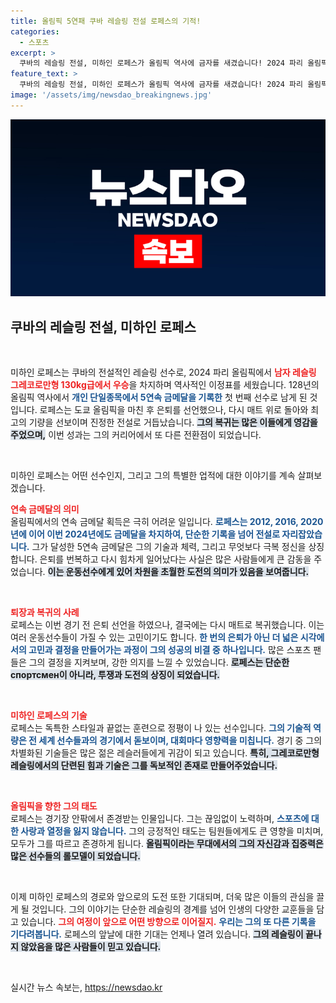```yaml
---
title: 올림픽 5연패 쿠바 레슬링 전설 로페스의 기적!
categories:
  - 스포츠
excerpt: >
  쿠바의 레슬링 전설, 미하인 로페스가 올림픽 역사에 금자를 새겼습니다! 2024 파리 올림픽에서 그레코로만형 130kg급 우승으로 5연속 금메달을 달성하며 전설의 반열에 오른 그의 여정을 확인하세요!
feature_text: >
  쿠바의 레슬링 전설, 미하인 로페스가 올림픽 역사에 금자를 새겼습니다! 2024 파리 올림픽에서 그레코로만형 130kg급 우승으로 5연속 금메달을 달성하며 전설의 반열에 오른 그의 여정을 확인하세요!
image: '/assets/img/newsdao_breakingnews.jpg'
---
```


<p><img src="/assets/img/newsdao_breakingnews.jpg" alt="implanttips 속보" /></p>

<h2 data-ke-size="size26">쿠바의 레슬링 전설, 미하인 로페스</h2>

<p data-ke-size="size16">&nbsp;</p>

<p>미하인 로페스는 쿠바의 전설적인 레슬링 선수로, 2024 파리 올림픽에서 <b><span style="color: #ee2323;">남자 레슬링 그레코로만형 130kg급에서 우승</span></b>을 차지하며 역사적인 이정표를 세웠습니다. 128년의 올림픽 역사에서 <b><span style="color: #1a5490;">개인 단일종목에서 5연속 금메달을 기록한</span></b> 첫 번째 선수로 남게 된 것입니다. 로페스는 도쿄 올림픽을 마친 후 은퇴를 선언했으나, 다시 매트 위로 돌아와 최고의 기량을 선보이며 진정한 전설로 거듭났습니다. <b><span style="background-color: #21538527;">그의 복귀는 많은 이들에게 영감을 주었으며,</span></b> 이번 성과는 그의 커리어에서 또 다른 전환점이 되었습니다.</p>

<p data-ke-size="size16">&nbsp;</p>

<p>미하인 로페스는 어떤 선수인지, 그리고 그의 특별한 업적에 대한 이야기를 계속 살펴보겠습니다. </p>

<p><b><span style="color: #ee2323;">연속 금메달의 의미</span></b><br />
올림픽에서의 연속 금메달 획득은 극히 어려운 일입니다. <b><span style="color: #1a5490;">로페스는 2012, 2016, 2020년에 이어 이번 2024년에도 금메달을 차지하여, 단순한 기록을 넘어 전설로 자리잡았습니다.</span></b> 그가 달성한 5연속 금메달은 그의 기술과 체력, 그리고 무엇보다 극복 정신을 상징합니다. 은퇴를 번복하고 다시 힘차게 일어났다는 사실은 많은 사람들에게 큰 감동을 주었습니다. <b><span style="background-color: #21538527;">이는 운동선수에게 있어 차원을 초월한 도전의 의미가 있음을 보여줍니다.</span></b></p>

<p data-ke-size="size16">&nbsp;</p>

<p><b><span style="color: #ee2323;">퇴장과 복귀의 사례</span></b><br />
로페스는 이번 경기 전 은퇴 선언을 하였으나, 결국에는 다시 매트로 복귀했습니다. 이는 여러 운동선수들이 가질 수 있는 고민이기도 합니다. <b><span style="color: #1a5490;">한 번의 은퇴가 아닌 더 넓은 시각에서의 고민과 결정을 만들어가는 과정이 그의 성공의 비결 중 하나입니다.</span></b> 많은 스포츠 팬들은 그의 결정을 지켜보며, 강한 의지를 느낄 수 있었습니다. <b><span style="background-color: #21538527;">로페스는 단순한 спортсмен이 아니라, 투쟁과 도전의 상징이 되었습니다.</span></b></p>

<p data-ke-size="size16">&nbsp;</p>

<p><b><span style="color: #ee2323;">미하인 로페스의 기술</span></b><br />
로페스는 독특한 스타일과 끝없는 훈련으로 정평이 나 있는 선수입니다. <b><span style="color: #1a5490;">그의 기술적 역량은 전 세계 선수들과의 경기에서 돋보이며, 대회마다 영향력을 미칩니다.</span></b> 경기 중 그의 차별화된 기술들은 많은 젊은 레슬러들에게 귀감이 되고 있습니다. <b><span style="background-color: #21538527;">특히, 그레코로만형 레슬링에서의 단련된 힘과 기술은 그를 독보적인 존재로 만들어주었습니다.</span></b></p>

<p data-ke-size="size16">&nbsp;</p>

<p><b><span style="color: #ee2323;">올림픽을 향한 그의 태도</span></b><br />
로페스는 경기장 안팎에서 존경받는 인물입니다. 그는 끊임없이 노력하며, <b><span style="color: #1a5490;">스포츠에 대한 사랑과 열정을 잃지 않습니다.</span></b> 그의 긍정적인 태도는 팀원들에게도 큰 영향을 미치며, 모두가 그를 따르고 존경하게 됩니다. <b><span style="background-color: #21538527;">올림픽이라는 무대에서의 그의 자신감과 집중력은 많은 선수들의 롤모델이 되었습니다.</span></b></p>

<p data-ke-size="size16">&nbsp;</p>

<p>이제 미하인 로페스의 경로와 앞으로의 도전 또한 기대되며, 더욱 많은 이들의 관심을 끌게 될 것입니다. 그의 이야기는 단순한 레슬링의 경계를 넘어 인생의 다양한 교훈들을 담고 있습니다. <b><span style="color: #ee2323;">그의 여정이 앞으로 어떤 방향으로 이어질지.</span></b> <b><span style="color: #1a5490;">우리는 그의 또 다른 기록을 기다려봅니다.</span></b> 로페스의 앞날에 대한 기대는 언제나 열려 있습니다. <b><span style="background-color: #21538527;">그의 레슬링이 끝나지 않았음을 많은 사람들이 믿고 있습니다.</span></b></p>

<p data-ke-size="size16">&nbsp;</p>
실시간 뉴스 속보는, <a href="https://newsdao.kr" rel="dofollow">https://newsdao.kr</a>



